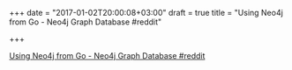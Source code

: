 +++
date = "2017-01-02T20:00:08+03:00"
draft = true
title = "Using Neo4j from Go - Neo4j Graph Database  #reddit"

+++

<p><a href="https://t.co/Pk6s3tacbg">Using Neo4j from Go - Neo4j Graph Database  #reddit</a></p>
